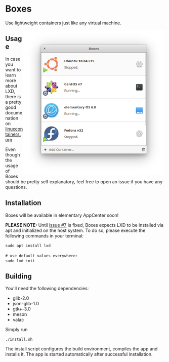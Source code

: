 # Boxes

Use lightweight containers just like any virtual machine.

<img src="data/screenshots/App.png?raw=true" width="448" align="right" />

## Usage

In case you want to learn more about LXD, there is a pretty good documenation on [linuxcontainers.org](https://linuxcontainers.org/lxd).

Even though the usage of Boxes should be pretty self explanatory, feel free to open an issue if you have any questions.

## Installation

Boxes will be available in elementary AppCenter soon!

**PLEASE NOTE:** Until [issue #7](https://github.com/marbetschar/boxes/issues/7) is fixed, Boxes expects LXD to be installed via apt and initialized on the host system.
To do so, please execute the following commands in your terminal:

```
sudo apt install lxd

# use default values everywhere:
sudo lxd init
```

## Building

You'll need the following dependencies:
* glib-2.0
* json-glib-1.0
* gtk+-3.0
* meson
* valac

Simply run

```
./install.sh
```

The install script configures the build environment, compiles the app and installs it.
The app is started automatically after successful installation.

